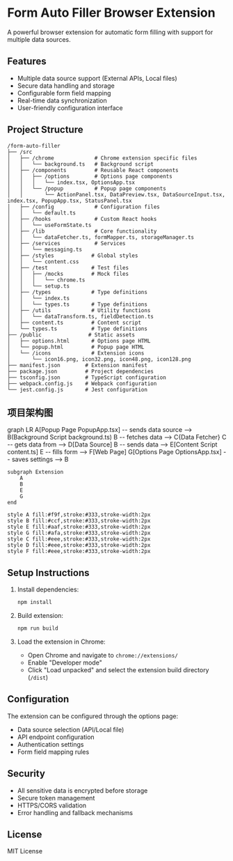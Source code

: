 # Form Auto Filler Browser Extension

A powerful browser extension for automatic form filling with support for multiple data sources.

## Features

- Multiple data source support (External APIs, Local files)
- Secure data handling and storage
- Configurable form field mapping
- Real-time data synchronization
- User-friendly configuration interface

## Project Structure

```
/form-auto-filler
├── /src
│   ├── /chrome             # Chrome extension specific files
│   │   └── background.ts   # Background script
│   ├── /components         # Reusable React components
│   │   ├── /options        # Options page components
│   │   │   └── index.tsx, OptionsApp.tsx
│   │   └── /popup          # Popup page components
│   │       └── ActionPanel.tsx, DataPreview.tsx, DataSourceInput.tsx, index.tsx, PopupApp.tsx, StatusPanel.tsx
│   ├── /config             # Configuration files
│   │   └── default.ts
│   ├── /hooks              # Custom React hooks
│   │   └── useFormState.ts
│   ├── /lib                # Core functionality
│   │   └── dataFetcher.ts, formMapper.ts, storageManager.ts
│   ├── /services           # Services
│   │   └── messaging.ts
│   ├── /styles            # Global styles
│   │   └── content.css
│   ├── /test              # Test files
│   │   ├── /mocks         # Mock files
│   │   │   └── chrome.ts
│   │   └── setup.ts
│   ├── /types             # Type definitions
│   │   └── index.ts
│   │   └── types.ts       # Type definitions
│   ├── /utils             # Utility functions
│   │   └── dataTransform.ts, fieldDetection.ts
│   ├── content.ts         # Content script
│   └── types.ts           # Type definitions
├── /public               # Static assets
│   ├── options.html       # Options page HTML
│   └── popup.html         # Popup page HTML
│   └── /icons             # Extension icons
│       └── icon16.png, icon32.png, icon48.png, icon128.png
├── manifest.json        # Extension manifest
├── package.json         # Project dependencies
├── tsconfig.json        # TypeScript configuration
├── webpack.config.js    # Webpack configuration
└── jest.config.js       # Jest configuration
```

## 项目架构图

graph LR
A[Popup Page PopupApp.tsx] -- sends data source --> B(Background Script background.ts)
B -- fetches data --> C{Data Fetcher}
C -- gets data from --> D[Data Source]
B -- sends data --> E[Content Script content.ts]
E -- fills form --> F[Web Page]
G[Options Page OptionsApp.tsx] -- saves settings --> B

    subgraph Extension
        A
        B
        E
        G
    end

    style A fill:#f9f,stroke:#333,stroke-width:2px
    style B fill:#ccf,stroke:#333,stroke-width:2px
    style E fill:#aaf,stroke:#333,stroke-width:2px
    style G fill:#afa,stroke:#333,stroke-width:2px
    style C fill:#eee,stroke:#333,stroke-width:2px
    style D fill:#eee,stroke:#333,stroke-width:2px
    style F fill:#eee,stroke:#333,stroke-width:2px

## Setup Instructions

1. Install dependencies:

   ```bash
   npm install
   ```

2. Build extension:

   ```bash
   npm run build
   ```

3. Load the extension in Chrome:
   - Open Chrome and navigate to `chrome://extensions/`
   - Enable "Developer mode"
   - Click "Load unpacked" and select the extension build directory (`/dist`)

## Configuration

The extension can be configured through the options page:

- Data source selection (API/Local file)
- API endpoint configuration
- Authentication settings
- Form field mapping rules

## Security

- All sensitive data is encrypted before storage
- Secure token management
- HTTPS/CORS validation
- Error handling and fallback mechanisms

## License

MIT License
